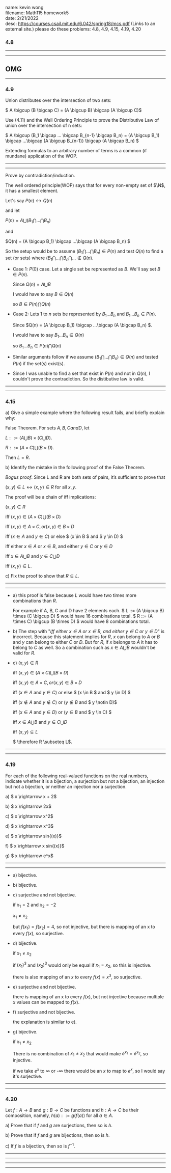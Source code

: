 name: kevin wong\
filename: Math115 homework5\
date: 2/21/2022\
desc: https://courses.csail.mit.edu/6.042/spring18/mcs.pdf (Links to an external site.) please do these problems:  4.8, 4.9, 4.15, 4.19, 4.20

### 4.8

---
---
OMG
---
---

### 4.9
Union distributes over the intersection of two sets:

$ A \bigcup (B \bigcap C) = (A \bigcup B) \bigcap (A \bigcup C)$

Use (4.11) and the Well Ordering Principle to prove the Distributive Law of union over the intersection of n sets:

$ A \bigcup (B_1 \bigcap ... \bigcap B_{n-1} \bigcap B_n) = (A \bigcup B_1) \bigcap ...\bigcap (A \bigcup B_{n-1}) \bigcap (A \bigcap B_n) $

Extending formulas to an arbitrary number of terms is a common (if mundane)
application of the WOP.

---
---
Prove by contradiction/induction.

The well ordered principle(WOP) says that for every non-empty set of $\N$, it has a smallest element.

Let's say $P(n) \leftrightarrow Q(n)$

and let

$P(n) = A \bigcup (B_1 \bigcap ... \bigcap B_n)$ 

and 

$Q(n) = (A \bigcup B_1) \bigcap ...\bigcap (A \bigcap B_n) $

So the setup would be to assume $(B_1 \bigcap ... \bigcap B_n) \in P(n)$ and test $Q(n)$ to find a set (or sets) where $(B_1 \bigcap ... \bigcap B_n\bigcap ... \notin Q(n)$.

- Case 1: $P(0)$ case. Let a single set be represented as $B$. We'll say set $B \in P(n)$.
   
   Since $Q(n) = A \bigcup B$ 

   I would have to say $B \in Q(n)$
   
   so $B \in P(n) \bigcap Q(n)$

- Case 2: Lets $1$ to $n$ sets be represented by $B_1...B_n$ and $B_1...B_n \in P(n)$.

   Since $Q(n) = (A \bigcup B_1) \bigcap ...\bigcap (A \bigcap B_n) $.

   I would have to say $B_1...B_n \in Q(n)$

   so $B_1...B_n \in P(n) \bigcap Q(n)$

- Similar arguments follow if we assume $(B_1 \bigcap ... \bigcap B_n) \in Q(n)$ and tested $P(n)$ if the set(s) exist(s).

- Since I was unable to find a set that exist in $P(n)$ and not in $Q(n)$, I couldn't prove the contradiction. So the distibutive law is valid. 
---
---

### 4.15

a) Give a simple example where the following result fails, and briefly explain why:

False Theorem. For sets $A, B, C and D$, let

$L ::= (A \bigcup B) \times (C \bigcup D)$.

$R ::= (A \times C) \bigcup (B \times D)$.

Then $L = R$.

b) Identify the mistake in the following proof of the False Theorem.

*Bogus proof*. Since L and R are both sets of pairs, it’s sufficient to prove that

$(x, y) \in L \leftrightarrow (x,y) \in R$ for all $x,y$.

The proof will be a chain of iff implications: 

$(x,y) \in R$

iff $(x,y) \in (A \times C) \bigcup (B \times D)$

iff $(x,y) \in A \times C, or (x, y) \in B \times D$

iff $(x \in A$ and $y \in C)$ or else $ (x \in B $ and $ y \in D) $

iff either $x \in A$ or $x \in B$, and either $y \in C$ or $y \in D$

iff $x \in A \bigcup B$ and $y \in C \bigcup D$

iff $(x,y) \in L$.

c) Fix the proof to show that $R \subseteq L$.

---
---

- a) this proof is false because $L$ would have two times more combinations than $R$. 

   For example if A, B, C and D have 2 elements each. $ L ::= (A \bigcup B) \times (C \bigcup D) $ would have 16 combinations total. $ R ::= (A \times C) \bigcup (B \times D) $ would have 8 combinations total.

- b) The step with "*iff either $x \in A$ or $x \in B$, and either $y \in C$ or $y \in D$*" is incorrect. Because this statement implies for $R$, $x$ can belong to $A$ or $B$ and $y$ can belong to either $C$ or $D$. But for $R$, if $x$ belongs to $A$ it has to belong to $C$ as well. So a combination such as $x \in A \bigcup B$ wouldn't be valid for $R$.

- c) $(x,y) \in R$

   iff $(x,y) \in (A \times C) \bigcup (B \times D)$

   iff $(x,y) \in A \times C, or (x, y) \in B \times D$

   iff $(x \in A$ and $y \in C)$ or else $ (x \in B $ and $ y \in D) $

   iff $(x \notin A$ and $y \notin C)$ or $(y \notin B$ and $ y \notin D)$

   iff $(x \in A$ and $y \in D)$ or $(y \in B$ and $ y \in C) $

   iff $x \in A \bigcup B$ and $y \in C \bigcup D$

   iff $(x,y) \subseteq L$

   $ \therefore R \subseteq L$.

---
---

### 4.19
For each of the following real-valued functions on the real numbers, indicate whether
it is a bijection, a surjection but not a bijection, an injection but not a bijection, or
neither an injection nor a surjection.

a) $ x \rightarrow x + 2$

b) $ x \rightarrow 2x$

c) $ x \rightarrow x^2$

d) $ x \rightarrow x^3$

e) $ x \rightarrow sin{(x)}$

f) $ x \rightarrow x sin{(x)}$

g) $ x \rightarrow e^x$

---
---
- a) bijective.
- b) bijective.
- c) surjective and not bijective.

   if $x_1 = 2$ and $x_2 = -2$

   $x_1 \neq x_2$

   but $f(x_1) = f(x_2) = 4$, so not injective, but there is mapping of an x to every $f(x)$, so surjective.

- d) bijective.
   
   if $x_1 \neq x_2$

   if $(x_1)^3$ and $(x_2)^3$ would only be equal if $x_1 = x_2$, so this is injective.

   there is also mapping of an $x$ to every $f(x) = x^3$, so surjective.

- e) surjective and not bijective.

   there is mapping of an x to every $f(x)$, but not injective because multiple $x$ values can be mapped to $f(x)$.
- f) surjective and not bijective.
   
   the explanation is similar to e).

- g) bijective.
   
   if $x_1 \neq x_2$

   There is no combination of $x_1 \neq x_2$ that would make $e^{x_1} = e^{x_2}$, so injective.

   if we take $e^x$ to $\infty$ or -$\infty$ there would be an $x$ to map to $e^x$, so I would say it's surjective.
---
---

### 4.20
Let $f : A \rightarrow B$ and $g : B \rightarrow C$ be functions and $h : A \rightarrow C$ be their composition, namely, $h(a) ::= g(f(a))$ for all $a \in A$.

a) Prove that if $f$ and $g$ are surjections, then so is $h$.

b) Prove that if $f$ and $g$ are bijections, then so is $h$.

c) If $f$ is a bijection, then so is $f^{-1}$.

---
---
---
---